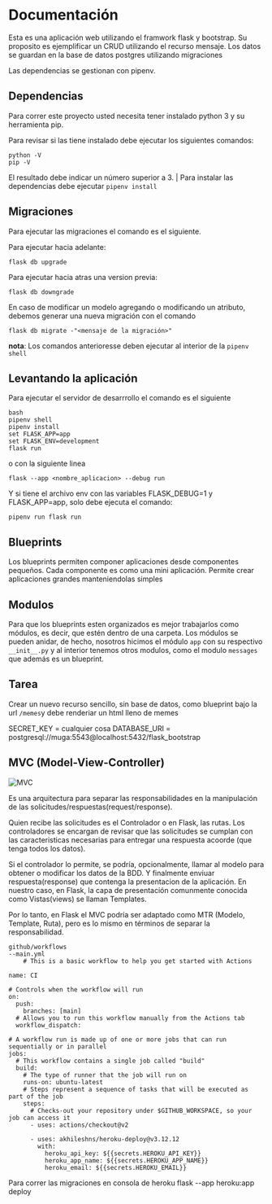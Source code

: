 
# Documentación

Esta es una aplicación web utilizando el framwork flask y bootstrap. Su proposito es ejemplificar un CRUD utilizando el recurso mensaje.
Los datos se guardan en la base de datos postgres utilizando migraciones

Las dependencias se gestionan con pipenv.

## Dependencias 

Para correr este proyecto usted necesita tener instalado python 3 y su herramienta pip.

Para revisar si las tiene instalado debe ejecutar los siguientes comandos:

```
python -V
pip -V
``` 

El resultado debe indicar un número superior a 3.
| Para instalar las dependencias debe ejecutar       `pipenv install` 

## Migraciones

Para ejecutar las migraciones el comando es el siguiente.

Para ejecutar hacia adelante:
```
flask db upgrade
```

Para ejecutar hacia atras una version previa:
```
flask db downgrade
```

En caso de modificar un modelo agregando o modificando un atributo, debemos generar una nueva migración con el comando 

```
flask db migrate -"<mensaje de la migración>"
```

**nota**: Los comandos anterioresse deben ejecutar al interior de la `pipenv shell`

## Levantando la aplicación
Para ejecutar el servidor de desarrrollo el comando es el siguiente

```
bash
pipenv shell
pipenv install
set FLASK_APP=app
set FLASK_ENV=development
flask run
```
o con la siguiente linea

```
flask --app <nombre_aplicacion> --debug run
```
Y si tiene el archivo env con las variables FLASK_DEBUG=1 y FLASK_APP=app, solo debe ejecuta el comando:

```
pipenv run flask run
```

## Blueprints

Los blueprints permiten componer aplicaciones desde componentes pequeños. Cada componente es como una mini aplicación. Permite crear aplicaciones grandes manteniendolas simples

## Modulos

Para que los blueprints esten organizados es mejor trabajarlos como módulos, es decir, que estén dentro de una carpeta.
Los módulos se pueden anidar, de hecho, nosotros hicimos el módulo `app` con su respectivo `__init__.py` y al interior tenemos otros modulos, como el modulo `messages` que además es un blueprint.

## Tarea

Crear un nuevo recurso sencillo, sin base de datos, como blueprint bajo la url `/memes`y debe renderiar un html lleno de memes

SECRET_KEY = cualquier cosa
DATABASE_URI = postgresql://muga:5543@localhost:5432/flask_bootstrap

## MVC (Model-View-Controller)

![MVC](https://cdn.educba.com/academy/wp-content/uploads/2019/04/what-is-mvc-design-pattern.jpg.webp)

Es una arquitectura para separar las responsabilidades en la manipulación de las solicitudes/respuestas(request/response).

Quien recibe las solicitudes es el Controlador o en Flask, las rutas. Los controladores se encargan de revisar que las solicitudes se cumplan con las caracteristicas necesarias para entregar una respuesta acoorde (que tenga todos los datos). 

Si el controlador lo permite, se podría, opcionalmente, llamar al modelo para obtener o modificar los datos de la BDD. Y finalmente enviuar respuesta(response) que contenga la presentacion de la aplicación. En nuestro caso, en Flask, la capa de presentación comunmente conocida como Vistas(views) se llaman Templates.

Por lo tanto, en Flask el MVC podría ser adaptado como MTR (Modelo, Template, Ruta), pero es lo mismo en términos de separar la responsabilidad.


```
github/workflows 
--main.yml
    # This is a basic workflow to help you get started with Actions

name: CI

# Controls when the workflow will run
on:
  push:
    branches: [main]
  # Allows you to run this workflow manually from the Actions tab
  workflow_dispatch:

# A workflow run is made up of one or more jobs that can run sequentially or in parallel
jobs:
  # This workflow contains a single job called "build"
  build:
    # The type of runner that the job will run on
    runs-on: ubuntu-latest
    # Steps represent a sequence of tasks that will be executed as part of the job
    steps:
      # Checks-out your repository under $GITHUB_WORKSPACE, so your job can access it
      - uses: actions/checkout@v2

      - uses: akhileshns/heroku-deploy@v3.12.12
        with:
          heroku_api_key: ${{secrets.HEROKU_API_KEY}}
          heroku_app_name: ${{secrets.HEROKU_APP_NAME}}
          heroku_email: ${{secrets.HEROKU_EMAIL}} 
```


Para correr las migraciones en consola de heroku
flask --app heroku:app deploy